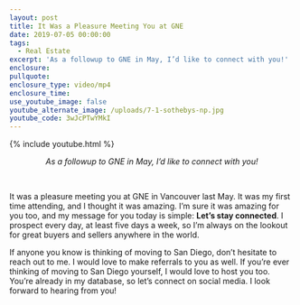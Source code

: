```yaml
---
layout: post
title: It Was a Pleasure Meeting You at GNE
date: 2019-07-05 00:00:00
tags:
  - Real Estate
excerpt: 'As a followup to GNE in May, I’d like to connect with you!'
enclosure:
pullquote:
enclosure_type: video/mp4
enclosure_time:
use_youtube_image: false
youtube_alternate_image: /uploads/7-1-sothebys-np.jpg
youtube_code: 3wJcPTwYMkI
---
```


{% include youtube.html %}

<center><em>As a followup to GNE in May, I&rsquo;d like to connect with you!</em></center>

&nbsp;

It was a pleasure meeting you at GNE in Vancouver last May. It was my first time attending, and I thought it was amazing. I’m sure it was amazing for you too, and my message for you today is simple: **Let’s stay connected**. I prospect every day, at least five days a week, so I’m always on the lookout for great buyers and sellers anywhere in the world.

If anyone you know is thinking of moving to San Diego, don’t hesitate to reach out to me. I would love to make referrals to you as well. If you’re ever thinking of moving to San Diego yourself, I would love to host you too. You’re already in my database, so let’s connect on social media. I look forward to hearing from you\!